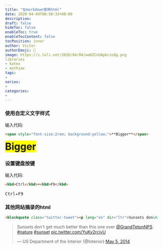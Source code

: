 ```yaml
---
title: "在markdown使用html"
date: 2020-04-04T00:58:33+08:00
description:
draft: false
hideToc: false
enableToc: true
enableTocContent: false
tocPosition: inner
author: Victor
authorEmoji: 👻
image: https://i.loli.net/2020/04/04/wa6ZCnUApbcioQg.png
libraries
- katex
- mathjax
tags:
-
series:
-
categories:
-
---
```




### 使用自定义文字样式

输入代码:

```html
<span style="font-size:2rem; background:yellow;">**Bigger**</span>
```

<span style="font-size:2rem; background:yellow;">**Bigger**</span>

### 设置键盘按键

输入代码:

```html
<kbd>Ctrl</kbd>+<kbd>F9</kbd>
```

<kbd>Ctrl</kbd>+<kbd>F9</kbd>

### 其他网站摘录的html

```html
<blockquote class="twitter-tweet"><p lang="en" dir="ltr">Sunsets don&#39;t get much better than this one over <a href="https://twitter.com/GrandTetonNPS?ref_src=twsrc%5Etfw">@GrandTetonNPS</a>. <a href="https://twitter.com/hashtag/nature?src=hash&amp;ref_src=twsrc%5Etfw">#nature</a> <a href="https://twitter.com/hashtag/sunset?src=hash&amp;ref_src=twsrc%5Etfw">#sunset</a> <a href="http://t.co/YuKy2rcjyU">pic.twitter.com/YuKy2rcjyU</a></p>&mdash; US Department of the Interior (@Interior) <a href="https://twitter.com/Interior/status/463440424141459456?ref_src=twsrc%5Etfw">May 5, 2014</a></blockquote> <script async src="https://platform.twitter.com/widgets.js" charset="utf-8"></script>
```

<blockquote class="twitter-tweet"><p lang="en" dir="ltr">Sunsets don&#39;t get much better than this one over <a href="https://twitter.com/GrandTetonNPS?ref_src=twsrc%5Etfw">@GrandTetonNPS</a>. <a href="https://twitter.com/hashtag/nature?src=hash&amp;ref_src=twsrc%5Etfw">#nature</a> <a href="https://twitter.com/hashtag/sunset?src=hash&amp;ref_src=twsrc%5Etfw">#sunset</a> <a href="http://t.co/YuKy2rcjyU">pic.twitter.com/YuKy2rcjyU</a></p>&mdash; US Department of the Interior (@Interior) <a href="https://twitter.com/Interior/status/463440424141459456?ref_src=twsrc%5Etfw">May 5, 2014</a></blockquote> <script async src="https://platform.twitter.com/widgets.js" charset="utf-8"></script>
